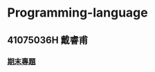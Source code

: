 # Programming-language
## 41075036H 戴睿甫
### [期末專題](https://www.canva.com/design/DAGhfRUhKnE/Uhn4j0Q77KjIoty88m2PpA/edit?utm_content=DAGhfRUhKnE&utm_campaign=designshare&utm_medium=link2&utm_source=sharebutton)
